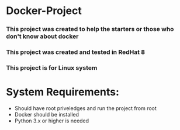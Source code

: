 # Docker-Project

### This project was created to help the starters or those who don't know about docker
### This project was created and tested in RedHat 8
### This project is for Linux system

# System Requirements:
* Should have root priveledges and run the project from root
* Docker should be installed
* Python 3.x or higher is needed
